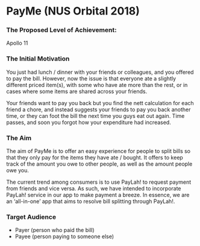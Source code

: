 # PayMe (NUS Orbital 2018)


### The Proposed Level of Achievement: 

Apollo 11


### The Initial Motivation

You just had lunch / dinner with your friends or colleagues, and you offered to pay the bill. However, now the issue is that everyone ate a slightly different priced item(s), with some who have ate more than the rest, or in cases where some items are shared across your friends. 

Your friends want to pay you back but you find the nett calculation for each friend a chore, and instead suggests your friends to pay you back another time, or they can foot the bill the next time you guys eat out again. Time passes, and soon you forgot how your expenditure had increased. 


### The Aim

The aim of PayMe is to offer an easy experience for people to split bills so that they only pay for the items they have ate / bought. It offers to keep track of the amount you owe to other people, as well as the amount people owe you.

The current trend among consumers is to use PayLah! to request payment from friends and vice versa. As such, we have intended to incorporate PayLah! service in our app to make payment a breeze. In essence, we are an ‘all-in-one’ app that aims to resolve bill splitting through PayLah!.


### Target Audience

* Payer (person who paid the bill)
* Payee (person paying to someone else)
